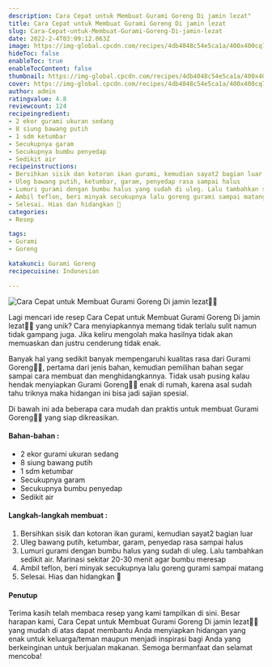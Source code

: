 ```yaml
---
description: Cara Cepat untuk Membuat Gurami Goreng Di jamin lezat"
title: Cara Cepat untuk Membuat Gurami Goreng Di jamin lezat
slug: Cara-Cepat-untuk-Membuat-Gurami-Goreng-Di-jamin-lezat
date: 2022-2-4T03:09:12.063Z
image: https://img-global.cpcdn.com/recipes/4db4048c54e5ca1a/400x400cq70/photo.jpg
hideToc: false
enableToc: true
enableTocContent: false
thumbnail: https://img-global.cpcdn.com/recipes/4db4048c54e5ca1a/400x400cq70/photo.jpg
cover: https://img-global.cpcdn.com/recipes/4db4048c54e5ca1a/400x400cq70/photo.jpg
author: admin
ratingvalue: 4.8
reviewcount: 124
recipeingredient:
- 2 ekor gurami ukuran sedang
- 8 siung bawang putih
- 1 sdm ketumbar
- Secukupnya garam
- Secukupnya bumbu penyedap
- Sedikit air
recipeinstructions:
- Bersihkan sisik dan kotoran ikan gurami, kemudian sayat2 bagian luar
- Uleg bawang putih, ketumbar, garam, penyedap rasa sampai halus
- Lumuri gurami dengan bumbu halus yang sudah di uleg. Lalu tambahkan sedikit air. Marinasi sekitar 20-30 menit agar bumbu meresap
- Ambil teflon, beri minyak secukupnya lalu goreng gurami sampai matang
- Selesai. Hias dan hidangkan 👏
categories:
- Resep

tags:
- Gurami
- Goreng

katakunci: Gurami Goreng
recipecuisine: Indonesian

---
```


![Cara Cepat untuk Membuat Gurami Goreng Di jamin lezat👩‍🍳](https://img-global.cpcdn.com/recipes/4db4048c54e5ca1a/400x400cq70/photo.jpg)

Lagi mencari ide resep Cara Cepat untuk Membuat Gurami Goreng Di jamin lezat👩‍🍳 yang unik? Cara menyiapkannya memang tidak terlalu sulit namun tidak gampang juga. Jika keliru mengolah maka hasilnya tidak akan memuaskan dan justru cenderung tidak enak.

Banyak hal yang sedikit banyak mempengaruhi kualitas rasa dari Gurami Goreng👩‍🍳, pertama dari jenis bahan, kemudian pemilihan bahan segar sampai cara membuat dan menghidangkannya. Tidak usah pusing kalau hendak menyiapkan Gurami Goreng👩‍🍳 enak di rumah, karena asal sudah tahu triknya maka hidangan ini bisa jadi sajian spesial.

Di bawah ini ada beberapa cara mudah dan praktis untuk membuat Gurami Goreng👩‍🍳 yang siap dikreasikan.

<!--inarticleads1-->

#### Bahan-bahan :

- 2 ekor gurami ukuran sedang
- 8 siung bawang putih
- 1 sdm ketumbar
- Secukupnya garam
- Secukupnya bumbu penyedap
- Sedikit air

<!--inarticleads2-->

#### Langkah-langkah membuat :

1. Bersihkan sisik dan kotoran ikan gurami, kemudian sayat2 bagian luar
1. Uleg bawang putih, ketumbar, garam, penyedap rasa sampai halus
1. Lumuri gurami dengan bumbu halus yang sudah di uleg. Lalu tambahkan sedikit air. Marinasi sekitar 20-30 menit agar bumbu meresap
1. Ambil teflon, beri minyak secukupnya lalu goreng gurami sampai matang
1. Selesai. Hias dan hidangkan 👏

#### Penutup

Terima kasih telah membaca resep yang kami tampilkan di sini. Besar harapan kami, Cara Cepat untuk Membuat Gurami Goreng Di jamin lezat👩‍🍳 yang mudah di atas dapat membantu Anda menyiapkan hidangan yang enak untuk keluarga/teman maupun menjadi inspirasi bagi Anda yang berkeinginan untuk berjualan makanan. Semoga bermanfaat dan selamat mencoba!